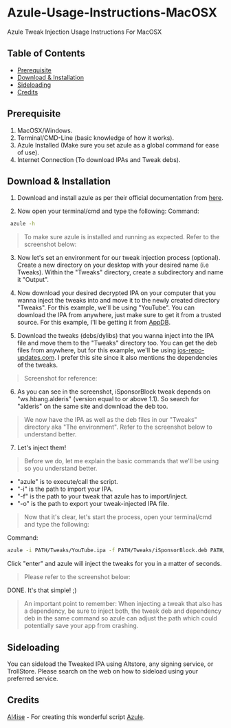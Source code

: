 # Azule-Usage-Instructions-MacOSX
Azule Tweak Injection Usage Instructions For MacOSX

## Table of Contents

* [Prerequisite](#prerequisite)
* [Download & Installation](#download)
* [Sideloading](#sideloading)
* [Credits](#credits)

## Prerequisite

1) MacOSX/Windows.
2) Terminal/CMD-Line (basic knowledge of how it works).
3) Azule Installed (Make sure you set azule as a global command for ease of use). 
4) Internet Connection (To download IPAs and Tweak debs).

## Download & Installation

1) Download and install azule as per their official documentation from [here](https://github.com/Al4ise/Azule/wiki).

2) Now open your terminal/cmd and type the following:
Command:
 ```sh
  azule -h
 ```
 
> To make sure azule is installed and running as expected. Refer to the screenshot below:



3) Now let's set an environment for our tweak injection process (optional).
Create a new directory on your desktop with your desired name (i.e Tweaks).
Within the "Tweaks" directory, create a subdirectory and name it "Output".


4) Now download your desired decrypted IPA on your computer that you wanna inject the tweaks into and move it to the newly created directory "Tweaks". For this example, we'll be using "YouTube".
You can download the IPA from anywhere, just make sure to get it from a trusted source. For this example, I'll be getting it from [AppDB](appdb.to).


5) Download the tweaks (debs/dylibs) that you wanna inject into the IPA file and move them to the "Tweaks" directory too.
You can get the deb files from anywhere, but for this example, we'll be using [ios-repo-updates.com](https://www.ios-repo-updates.com/). I prefer this site since it also mentions the dependencies of the tweaks. 

> Screenshot for reference:


6) As you can see in the screenshot, iSponsorBlock tweak depends on "ws.hbang.alderis" (version equal to or above 1.1). So search for "alderis" on the same site and download the deb too.

> We now have the IPA as well as the deb files in our "Tweaks" directory aka "The environment". Refer to the screenshot below to understand better.


7) Let's inject them!

> Before we do, let me explain the basic commands that we'll be using so you understand better.
- "azule" is to execute/call the script.
- "-i" is the path to import your IPA.
- "-f" is the path to your tweak that azule has to import/inject.
- "-o" is the path to export your tweak-injected IPA file.


> Now that it's clear, let's start the process, open your terminal/cmd and type the following:

Command:
 ```sh
azule -i PATH/Tweaks/YouTube.ipa -f PATH/Tweaks/iSponsorBlock.deb PATH/Tweaks/Alderis.deb -o PATH/Tweaks/Output/YouTubeTweaked.ipa
 ```
 
Click "enter" and azule will inject the tweaks for you in a matter of seconds.

> Please refer to the screenshot below:


DONE. It's that simple! ;)

> An important point to remember: When injecting a tweak that also has a dependency, be sure to inject both, the tweak deb and dependency deb in the same command so azule can adjust the path which could potentially save your app from crashing.


## Sideloading

You can sideload the Tweaked IPA using Altstore, any signing service, or TrollStore. Please search on the web on how to sideload using your preferred service.


## Credits

[Al4ise](https://github.com/Al4ise) - For creating this wonderful script [Azule](https://github.com/Al4ise/Azule).
